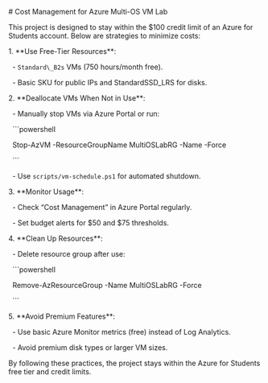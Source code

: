 \# Cost Management for Azure Multi-OS VM Lab



This project is designed to stay within the $100 credit limit of an Azure for Students account. Below are strategies to minimize costs:



1\. \*\*Use Free-Tier Resources\*\*:

&nbsp;  - `Standard\_B2s` VMs (750 hours/month free).

&nbsp;  - Basic SKU for public IPs and StandardSSD\_LRS for disks.



2\. \*\*Deallocate VMs When Not in Use\*\*:

&nbsp;  - Manually stop VMs via Azure Portal or run:

&nbsp;    ```powershell

&nbsp;    Stop-AzVM -ResourceGroupName MultiOSLabRG -Name <vm-name> -Force

&nbsp;    ```

&nbsp;  - Use `scripts/vm-schedule.ps1` for automated shutdown.



3\. \*\*Monitor Usage\*\*:

&nbsp;  - Check “Cost Management” in Azure Portal regularly.

&nbsp;  - Set budget alerts for $50 and $75 thresholds.



4\. \*\*Clean Up Resources\*\*:

&nbsp;  - Delete resource group after use:

&nbsp;    ```powershell

&nbsp;    Remove-AzResourceGroup -Name MultiOSLabRG -Force

&nbsp;    ```



5\. \*\*Avoid Premium Features\*\*:

&nbsp;  - Use basic Azure Monitor metrics (free) instead of Log Analytics.

&nbsp;  - Avoid premium disk types or larger VM sizes.



By following these practices, the project stays within the Azure for Students free tier and credit limits.

